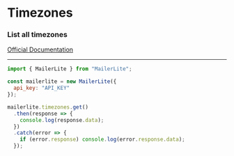 # Timezones

### List all timezones
[Official Documentation](https://developers.mailerlite.com/docs/timezones.html)

---
```javascript
import { MailerLite } from "MailerLite";

const mailerlite = new MailerLite({
  api_key: "API_KEY"
});

mailerlite.timezones.get()
  .then(response => {
    console.log(response.data);
  })
  .catch(error => {
    if (error.response) console.log(error.response.data);
  });
```
